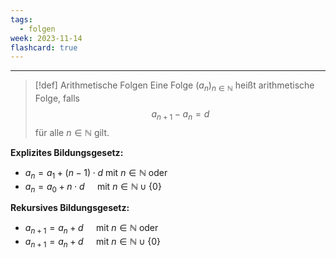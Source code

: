 ```yaml
---
tags:
  - folgen
week: 2023-11-14
flashcard: true
---
```

***

> [!def] Arithmetische Folgen
> Eine Folge $\left(a_n\right)_{n \in \mathbb{N}}$ heißt arithmetische Folge, falls
> $$
> a_{n+1}-a_n=d
> $$
> für alle $n \in \mathbb{N}$ gilt.

**Explizites Bildungsgesetz:**
- $a_n=a_1+(n-1) \cdot d$ mit $n \in \mathbb{N}$ oder
- $a_n=a_0+n \cdot d \quad$ mit $n \in \mathbb{N} \cup\{0\}$

**Rekursives Bildungsgesetz:**
- $a_{n+1}=a_n+d \quad$ mit $n \in \mathbb{N}$ oder
- $a_{n+1}=a_n+d \quad$ mit $n \in \mathbb{N} \cup\{0\}$
